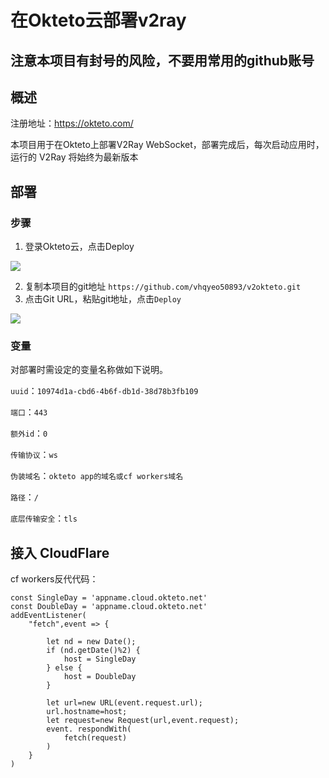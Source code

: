 # 在Okteto云部署v2ray

## 注意本项目有封号的风险，不要用常用的github账号

## 概述

注册地址：https://okteto.com/

本项目用于在Okteto上部署V2Ray WebSocket，部署完成后，每次启动应用时，运行的 V2Ray 将始终为最新版本

## 部署

### 步骤

1. 登录Okteto云，点击Deploy

![](https://img.misaka.sbs/imgs/20210919162316.png)

2. 复制本项目的git地址 `https://github.com/vhqyeo50893/v2okteto.git`
3. 点击Git URL，粘贴git地址，点击`Deploy`

![](https://img.misaka.sbs/imgs/20210919162442.png)

 

### 变量

对部署时需设定的变量名称做如下说明。

`uuid`：`10974d1a-cbd6-4b6f-db1d-38d78b3fb109`

`端口`：`443`

`额外id`：`0`

`传输协议`：`ws`

`伪装域名`：`okteto app的域名或cf workers域名`

`路径`：`/`

`底层传输安全`：`tls`

## 接入 CloudFlare

cf workers反代代码：

```
const SingleDay = 'appname.cloud.okteto.net'
const DoubleDay = 'appname.cloud.okteto.net'
addEventListener(
    "fetch",event => {
    
        let nd = new Date();
        if (nd.getDate()%2) {
            host = SingleDay
        } else {
            host = DoubleDay
        }
        
        let url=new URL(event.request.url);
        url.hostname=host;
        let request=new Request(url,event.request);
        event. respondWith(
            fetch(request)
        )
    }
)
```
